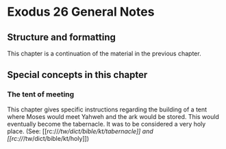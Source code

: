 # Exodus 26 General Notes
## Structure and formatting

This chapter is a continuation of the material in the previous chapter.

## Special concepts in this chapter

### The tent of meeting
This chapter gives specific instructions regarding the building of a tent where Moses would meet Yahweh and the ark would be stored. This would eventually become the tabernacle. It was to be considered a very holy place. (See: [[rc://*/tw/dict/bible/kt/tabernacle]] and [[rc://*/tw/dict/bible/kt/holy]])